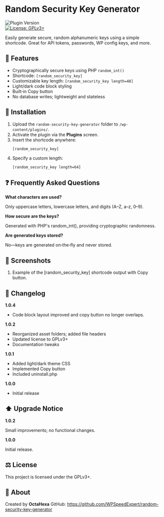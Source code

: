 # Random Security Key Generator

![Plugin Version](https://img.shields.io/badge/version-1.0.4-blue.svg)  
[![License: GPLv3+](https://img.shields.io/badge/license-GPLv3%2B-blue.svg)](https://www.gnu.org/licenses/gpl-3.0.html)

Easily generate secure, random alphanumeric keys using a simple shortcode. Great for API tokens, passwords, WP config keys, and more.

## 🔹 Features

- Cryptographically secure keys using PHP `random_int()`
- Shortcode: `[random_security_key]`
- Customizable key length: `[random_security_key length=48]`
- Light/dark code block styling  
- Built‑in Copy button  
- No database writes; lightweight and stateless

## 🚀 Installation

1. Upload the `random-security-key-generator` folder to `/wp-content/plugins/`.  
2. Activate the plugin via the **Plugins** screen.  
3. Insert the shortcode anywhere:
   ```
   [random_security_key]
   ```
4. Specify a custom length:
   ```
   [random_security_key length=64]
   ```

## ❓ Frequently Asked Questions

**What characters are used?**

Only uppercase letters, lowercase letters, and digits (A–Z, a–z, 0–9).

**How secure are the keys?**

Generated with PHP's random_int(), providing cryptographic randomness.

**Are generated keys stored?**

No—keys are generated on‑the‑fly and never stored.

## 📸 Screenshots

1. Example of the [random_security_key] shortcode output with Copy button.

## 📝 Changelog

**1.0.4**
* Code block layout improved and copy button no longer overlaps.

**1.0.2**

* Reorganized asset folders; added file headers
* Updated license to GPLv3+
* Documentation tweaks

**1.0.1**

* Added light/dark theme CSS
* Implemented Copy button
* Included uninstall.php

**1.0.0**

* Initial release

## ⬆️ Upgrade Notice

**1.0.2**

Small improvements; no functional changes.

**1.0.0**

Initial release.

## ⚖️ License

This project is licensed under the GPLv3+.

## 🧠 About

Created by **OctaHexa**
GitHub: https://github.com/WPSpeedExpert/random-security-key-generator
